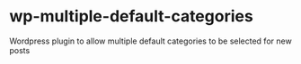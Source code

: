 wp-multiple-default-categories
==============================

Wordpress plugin to allow multiple default categories to be selected for new posts
